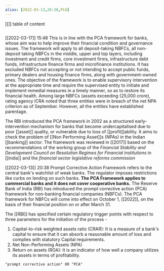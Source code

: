 ```yaml
---
alias: [2022-03-13,20:38,PCA]
---
```

[[]]
table of content
```toc
```

[[2022-03-17]] 15:48
This is in line with the PCA framework for banks, whose aim was to help improve their financial condition and governance issues.
The framework will apply to all deposit-taking NBFCs, all non-deposit taking NBFCs in the middle, upper and top layers, including investment and credit firms, core investment firms, infrastructure debt funds, infrastructure finance firms and microfinance institutions.
It has excluded NBFCs not accepting or not intending to accept public funds, primary dealers and housing finance firms, along with government-owned ones.
The objective of the framework is to enable supervisory intervention at the appropriate time and require the supervised entity to initiate and implement remedial measures in a timely manner, so as to restore its financial health.
Among large NBFCs (assets exceeding {25,000 crore), rating agency ICRA noted that three entities were in breach of the net NPA criterion as of September. However, all the entities have established parentage.

The RBI introduced the PCA framework in 2002 as a structured early-intervention mechanism for banks that become undercapitalised due to poor [[asset]] quality, or vulnerable due to loss of [[profit]]ability.
It aims to check the problem of [[Non Performing Asset]]s (NPAs) in the Indian [[banking]] sector.
The framework was reviewed in [[2017]] based on the recommendations of the working group of the *Financial Stability and Development Council on Resolution Regimes for Financial institutions* in [[india]] and the *financial sector legislative reforms commission*

[[2022-03-13]] 20:38
Prompt Corrective Action Framework refers to the central bank's watchlist of weak banks.
The regulator imposes restrictions like curbs on lending on such banks.
**The PCA Framework applies to commercial banks and it does not cover cooperative banks.**
The Reserve Bank of India (RBI) has introduced the prompt corrective action (PCA) framework for non-banking financial companies (NBFCs).
	The PCA framework for NBFCs will come into effect on October 1, [[2022]], on the basis of their financial position on or after March 31.

The [[RBI]] has specified certain regulatory trigger points with respect to three parameters for the initiation of the process -
1. Capital-to-risk weighted assets ratio (CRAR): It is a measure of a bank's capital to ensure that it can absorb a reasonable amount of loss and complies with statutory Capital requirements.
2. Net Non-Performing Assets (NPA)
3. Return on assets (ROA): It is an indicator of how well a company utilizes its assets in terms of profitability.
```query
"prompt corrective action" OR "PCA"
```